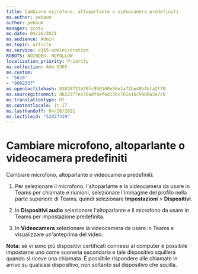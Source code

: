 ```yaml
---
title: Cambiare microfono, altoparlante o videocamera predefiniti
ms.author: pebaum
author: pebaum
manager: scotv
ms.date: 04/26/2021
ms.audience: Admin
ms.topic: article
ms.service: o365-administration
ROBOTS: NOINDEX, NOFOLLOW
localization_priority: Priority
ms.collection: Adm_O365
ms.custom:
- "5616"
- "9002537"
ms.openlocfilehash: 03828723b28fc950160e56e1a72be49b4bfa2f70
ms.sourcegitcommit: d822377ec76adf9ef6d13bc761a16c9900a3e7cb
ms.translationtype: HT
ms.contentlocale: it-IT
ms.lasthandoff: 04/26/2021
ms.locfileid: "52027319"
---
```

# <a name="change-your-default-mic-speaker-or-camera"></a>Cambiare microfono, altoparlante o videocamera predefiniti

Cambiare microfono, altoparlante o videocamera predefiniti:

1. Per selezionare il microfono, l'altoparlante e la videocamera da usare in Teams per chiamate e riunioni, selezionare l'immagine del profilo nella parte superiore di Teams, quindi selezionare **Impostazioni** > **Dispositivi**. 

1. In **Dispositivi audio** selezionare l'altoparlante e il microfono da usare in Teams per impostazione predefinita. 

1. In **Videocamera** selezionare la videocamera da usare in Teams e visualizzare un'anteprima del video. 

**Nota:** se vi sono più dispositivi certificati connessi al computer è possibile impostarne uno come suoneria secondaria e tale dispositivo squillerà quando si riceve una chiamata. È possibile rispondere alle chiamate in arrivo su qualsiasi dispositivo, non soltanto sul dispositivo che squilla.